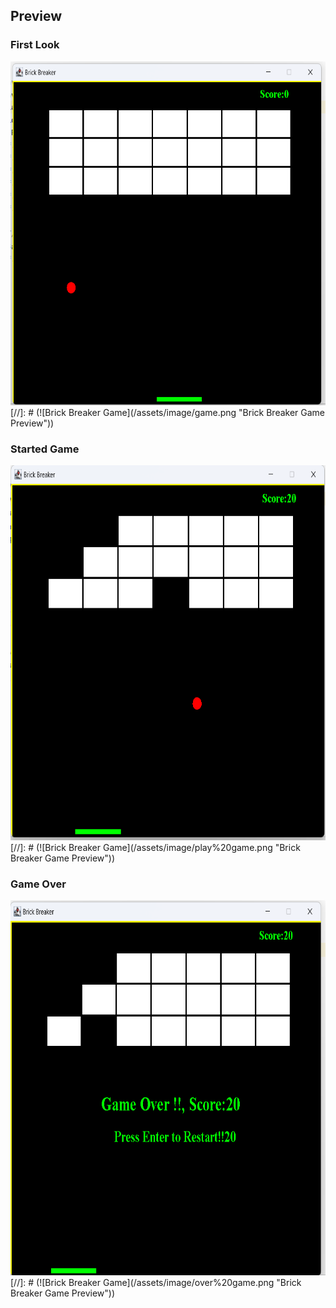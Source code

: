## Preview

### First Look

<img src="assets/image/game.png" width="800" height="550" alt="Brick Breaker Game Preview">
[//]: # (![Brick Breaker Game]&#40;/assets/image/game.png "Brick Breaker Game Preview"&#41;)

### Started Game

<img src="assets/image/play game.png" width="800" height="600" alt="Brick Breaker Game Preview">
[//]: # (![Brick Breaker Game]&#40;/assets/image/play%20game.png "Brick Breaker Game Preview"&#41;)


### Game Over

<img src="assets/image/over game.png" width="800" height="600" alt="Brick Breaker Game Preview">
[//]: # (![Brick Breaker Game]&#40;/assets/image/over%20game.png "Brick Breaker Game Preview"&#41;)

